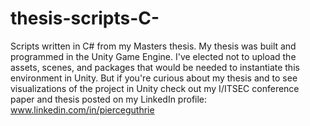# thesis-scripts-C-
Scripts written in C# from my Masters thesis. My thesis was built and programmed in the Unity Game Engine. I've elected not to upload the assets, scenes, and packages that would be needed to instantiate this environment in Unity. But if you're curious about my thesis and to see visualizations of the project in Unity check out my I/ITSEC conference paper and thesis posted on my LinkedIn profile: www.linkedin.com/in/pierceguthrie

